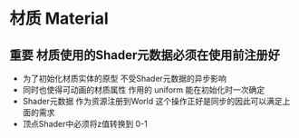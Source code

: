 # 材质 Material

## **重要** 材质使用的Shader元数据必须在使用前注册好

* 为了初始化材质实体的原型 不受Shader元数据的异步影响
* 同时也使得可动画的材质属性 作用的 uniform 能在初始化时一次确定
* Shader元数据 作为资源注册到World 这个操作正好是同步的因此可以满足上面的需求
* 顶点Shader中必须将z值转换到 0-1 ` `
